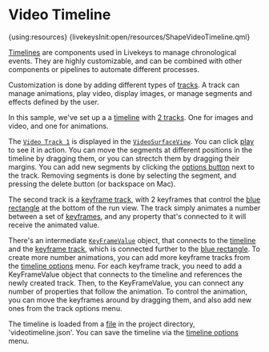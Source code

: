 # Video Timeline

{using:resources}
{livekeysInit:open/resources/ShapeVideoTimeline.qml}

[Timelines]({livekeys-hover:livekeys://open/resources/VideoTimelineHighlight.qml#timeline-bound;livekeys://open/resources/VideoTimelineRemoveHighlight.qml#timeline-bound}) are components used in Livekeys to manage chronological events. They are highly
customizable, and can be combined with other components or pipelines to automate different
processes.

Customization is done by adding different types of [tracks]({livekeys-hover:livekeys://open/resources/VideoTimelineHighlight.qml#tracks;livekeys://open/resources/VideoTimelineRemoveHighlight.qml#tracks}). A track can manage animations, play video, display images, or
manage segments and effects defined by the user.

In this sample, we've set up a a [timeline]({livekeys-hover:livekeys://open/resources/VideoTimelineHighlight.qml#timeline-item;livekeys://open/resources/VideoTimelineRemoveHighlight.qml#timeline-item}) with [2 tracks]({livekeys-hover:livekeys://open/resources/VideoTimelineHighlight.qml#tracks;livekeys://open/resources/VideoTimelineRemoveHighlight.qml#tracks}). One for images and video, and one for
animations.

The [`Video Track 1`]({livekeys-hover:livekeys://open/resources/VideoTimelineHighlight.qml#video-track-1;livekeys://open/resources/VideoTimelineRemoveHighlight.qml#video-track-1}) is displayed in the [`VideoSurfaceView`]({livekeys-hover:livekeys://open/resources/VideoTimelineHighlight.qml#videosurfaceview;livekeys://open/resources/VideoTimelineRemoveHighlight.qml#videosurfaceview}). You can click [play]({livekeys-hover:livekeys://open/resources/VideoTimelineHighlight.qml#play-button;livekeys://open/resources/VideoTimelineRemoveHighlight.qml#play-button}) to see it in action.
You can move the segments at different positions in the timeline by dragging them,
or you can strectch them by dragging their margins. You can add
new segments by clicking the [options button]({livekeys-hover:livekeys://open/resources/VideoTimelineHighlight.qml#options-button;livekeys://open/resources/VideoTimelineRemoveHighlight.qml#options-button}) next to the track. Removing segments
is done by selecting the segment, and pressing the delete button (or backspace on Mac).

The second track is a [keyframe track]({livekeys-hover:livekeys://open/resources/VideoTimelineHighlight.qml#keyframe-track;livekeys://open/resources/VideoTimelineRemoveHighlight.qml#keyframe-track}), with 2 keyframes that control the [blue rectangle]({livekeys-hover:livekeys://open/resources/VideoTimelineHighlight.qml#blue-rectangle;livekeys://open/resources/VideoTimelineRemoveHighlight.qml#blue-rectangle}) at the bottom of the run view.
The track simply animates a number between a set of [keyframes]({livekeys-hover:livekeys://open/resources/VideoTimelineHighlight.qml#keyframes;livekeys://open/resources/VideoTimelineRemoveHighlight.qml#keyframes}), and any property that's connected to it will
receive the animated value.

There's an intermediate [`KeyFrameValue`]({livekeys-hover:livekeys://open/resources/VideoTimelineHighlight.qml#keyframevalue;livekeys://open/resources/VideoTimelineRemoveHighlight.qml#keyframevalue}) object, that connects to the [timeline]({livekeys-hover:livekeys://open/resources/VideoTimelineHighlight.qml#timeline-item;livekeys://open/resources/VideoTimelineRemoveHighlight.qml#timeline-item}) and the [keyframe track]({livekeys-hover:livekeys://open/resources/VideoTimelineHighlight.qml#keyframe-track;livekeys://open/resources/VideoTimelineRemoveHighlight.qml#keyframe-track}), which
is connected further to the [blue rectangle]({livekeys-hover:livekeys://open/resources/VideoTimelineHighlight.qml#blue-rectangle;livekeys://open/resources/VideoTimelineRemoveHighlight.qml#blue-rectangle}). To create more number animations, you can add more keyframe tracks from
the [timeline options]({livekeys-hover:livekeys://open/resources/VideoTimelineHighlight.qml#timeline-options-button;livekeys://open/resources/VideoTimelineRemoveHighlight.qml#timeline-options-button}) menu. For each keyframe track, you need to add a KeyFrameValue object that connects to the timeline
and references the newly created track. Then, to the KeyFrameValue, you can connect any number of properties that follow
the animation. To control the animation, you can move the keyframes around by dragging them, and also add new ones from the track options
menu.

The timeline is loaded from a [file]({livekeys-hover:livekeys://open/resources/VideoTimelineHighlight.qml#file-property;livekeys://open/resources/VideoTimelineRemoveHighlight.qml#file-property}) in the project directory, 'videotimeline.json'. You can save the timeline via the
[timeline options]({livekeys-hover:livekeys://open/resources/VideoTimelineHighlight.qml#timeline-options-button;livekeys://open/resources/VideoTimelineRemoveHighlight.qml#timeline-options-button}) menu.


